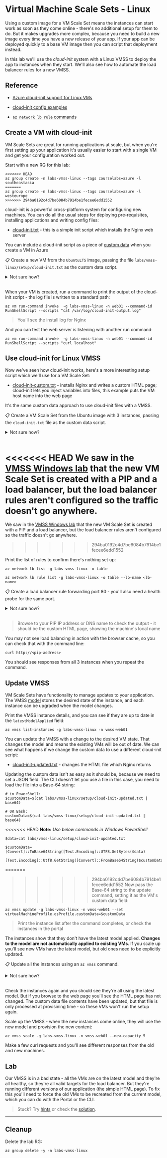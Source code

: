 # Virtual Machine Scale Sets - Linux

Using a custom image for a VM Scale Set means the instances can start work as soon as they come online - there's no additional setup for them to do. But it makes upgrades more complex, because you need to build a new image every time you have a new release of your app. If your app can be deployed quickly to a base VM image then you can script that deployment instead.

In this lab we'll use the _cloud-init_ system with a Linux VMSS to deploy the app to instances when they start. We'll also see how to automate the load balancer rules for a new VMSS.

## Reference

- [Azure cloud-init support for Linux VMs](https://docs.microsoft.com/en-us/azure/virtual-machines/linux/using-cloud-init)

- [cloud-init config examples](https://cloudinit.readthedocs.io/en/latest/topics/examples.html#)

- [`az network lb rule` commands](https://learn.microsoft.com/en-us/cli/azure/network/lb/rule?view=azure-cli-latest)

## Create a VM with cloud-init

VM Scale Sets are great for running applications at scale, but when you're first setting up your application it's usually easier to start with a single VM and get your configuration worked out.

Start with a new RG for this lab:

```
<<<<<<< HEAD
az group create -n labs-vmss-linux --tags courselabs=azure -l southeastasia
=======
az group create -n labs-vmss-linux --tags courselabs=azure -l westeurope
>>>>>>> 294ba0192c4d7be6084b7914be1fecee6edd1552
```

cloud-init is a powerful cross-platform system for configuring new machines. You can do all the usual steps for deploying pre-requisites, installing applications and writing config files:

- [cloud-init.txt](/labs/vmss-linux/setup/cloud-init.txt) - this is a simple init script which installs the Nginx web server

You can include a cloud-init script as a piece of [custom data](https://learn.microsoft.com/en-us/azure/virtual-machines/custom-data) when you create a VM in Azure

📋 Create a new VM from the `UbuntuLTS` image, passing the file `labs/vmss-linux/setup/cloud-init.txt` as the custom data script.

<details>
  <summary>Not sure how?</summary>

You can reference local files in `az` commands with `@<file-path>` syntax:

```
# remember to use a size which is available to you:
<<<<<<< HEAD
az vm create -l southeastasia -g labs-vmss-linux -n web01 --image UbuntuLTS --size Standard_A1_v2 --custom-data @labs/vmss-linux/setup/cloud-init.txt --public-ip-address-dns-name <your-dns-name> --generate-ssh-keys
=======
az vm create -l westeurope -g labs-vmss-linux -n web01 --image UbuntuLTS --size Standard_A1_v2 --custom-data @labs/vmss-linux/setup/cloud-init.txt --public-ip-address-dns-name <your-dns-name>
>>>>>>> 294ba0192c4d7be6084b7914be1fecee6edd1552
```

</details><br/>

When your VM is created, run a command to print the output of the cloud-init script - the log file is written to a standard path:

```
az vm run-command invoke  -g labs-vmss-linux -n web01 --command-id RunShellScript --scripts "cat /var/log/cloud-init-output.log"
```

> You'll see the install log for Nginx

And you can test the web server is listening with another run command:

```
az vm run-command invoke  -g labs-vmss-linux -n web01 --command-id RunShellScript --scripts "curl localhost"
```

## Use cloud-init for Linux VMSS

Now we've seen how cloud-init works, here's a more interesting setup script which we'll use for a VM Scale Set:

- [cloud-init-custom.txt](/labs/vmss-linux/setup/cloud-init-custom.txt) - installs Nginx and writes a custom HTML page; cloud-init lets you inject variables into files, this example puts the VM host name into the web page

It's the same custom data approach to use cloud-init files with a VMSS.

📋 Create a VM Scale Set from the Ubuntu image with 3 instances, passing the `cloud-init.txt` file as the custom data script.

<details>
  <summary>Not sure how?</summary>

The command is pretty much the same for a VMSS as for a VM - just adding the number of instances:

```
az vmss create -n vmss-web01 -g labs-vmss-linux --vm-sku Standard_D2s_v5 --instance-count 3 --image UbuntuLTS --custom-data @labs/vmss-linux/setup/cloud-init-custom.txt --public-ip-address-dns-name <unique-dns-name>
```

</details><br/>

<<<<<<< HEAD
We saw in the [VMSS Windows lab](/labs/vmss-win) that the new VM Scale Set is created with a PIP and a load balancer, but the load balancer rules aren't configured so the traffic doesn't go anywhere. 
=======
We saw in the [VMSS Windows lab](/labs/vmss-win/README.md) that the new VM Scale Set is created with a PIP and a load balancer, but the load balancer rules aren't configured so the traffic doesn't go anywhere. 
>>>>>>> 294ba0192c4d7be6084b7914be1fecee6edd1552

Print the list of rules to confirm there's nothing set up:

```
az network lb list -g labs-vmss-linux -o table

az network lb rule list -g labs-vmss-linux -o table --lb-name <lb-name>
```

📋 Create a load balancer rule forwarding port 80 - you'll also need a health probe for the same port.

<details>
  <summary>Not sure how?</summary>

Create the health probe first:

```
az network lb probe create -g labs-vmss-linux -n 'http' --protocol tcp --port 80  --lb-name <lb-name> 
```

So you can reference it for the new rule:

```
az network lb rule create -g labs-vmss-linux --probe-name 'http' -n 'http' --protocol Tcp --frontend-port 80 --backend-port 80 --lb-name <lb-name> 
```          

</details><br/>

> Browse to your PIP IP address or DNS name to check the output - it should be the custom HTML page, showing the machine's local name

You may not see load balancing in action with the browser cache, so you can check that with the command line:

```
curl http://<pip-address>
```

You should see responses from all 3 instances when you repeat the command.

## Update VMSS 

VM Scale Sets have functionality to manage updates to your application. The VMSS [model](https://learn.microsoft.com/en-us/azure/virtual-machine-scale-sets/virtual-machine-scale-sets-upgrade-scale-set) stores the desired state of the instance, and each instance can be upgraded when the model changes.

Print the VMSS instance details, and you can see if they are up to date in the `latestModelApplied` field:

```
az vmss list-instances -g labs-vmss-linux -n vmss-web01
```

You can update the VMSS with a change to the desired VM state. That changes the model and means the existing VMs will be out of date. We can see what happens if we change the custom data to use a different cloud-init script:

- [cloud-init-updated.txt](/labs/vmss-linux/setup/cloud-init-updated.txt) - changes the HTML file which Nginx returns

Updating the custom data isn't as easy as it should be, because we need to set a JSON field. The CLI doesn't let you use a file in this case, you need to load the file into a Base-64 string:

```
# in PowerShell:
$customData=$(cat labs/vmss-linux/setup/cloud-init-updated.txt | base64)

# OR Bash:
customData=$(cat labs/vmss-linux/setup/cloud-init-updated.txt | base64)
```

<<<<<<< HEAD
**Note:** *Use below commands in Windows PowerShell*

```
$data=cat labs/vmss-linux/setup/cloud-init-updated.txt

$customData=[Convert]::ToBase64String([Text.Encoding]::UTF8.GetBytes($data)

[Text.Encoding]::Utf8.GetString([Convert]::FromBase64String($customData))
```

=======
>>>>>>> 294ba0192c4d7be6084b7914be1fecee6edd1552
Now pass the Base-64 string to the update command, setting it as the VM's custom data field:

```
az vmss update -g labs-vmss-linux -n vmss-web01 --set virtualMachineProfile.osProfile.customData=$customData
```

> Print the instance list after the command completes, or check the instances in the portal 

The instances show that they don't have the latest model applied. **Changes to the model are not automatically applied to existing VMs**. If you scale up you'll see new VMs have the latest model, but old ones need to be explicitly updated.

📋 Update all the instances using an `az vmss` command. 

<details>
  <summary>Not sure how?</summary>

List all the subcommands:

```
az vmss --help
```

This is the command you want - you can update specific instances, or all of them:

```
az vmss update-instances  -g labs-vmss-linux -n vmss-web01 --instance-ids '*' 
```

</details><br/>

Check the instances again and you should see they're all using the latest model. But if you browse to the web page you'll see the HTML page has not changed. The custom data file contents have been updated, but that file is only processed at provisining time - so these VMs won't run the setup again.

Scale up the VMSS - when the new instances come online, they will use the new model and provision the new content:

```
az vmss scale -g labs-vmss-linux -n vmss-web01 --new-capacity 5
```

Make a few curl requests and you'll see different responses from the old and new machines.

## Lab

Our VMSS is in a bad state - all the VMs are on the latest model and they're all healthy, so they're all valid targets for the load balancer. But they're running different versions of our application (the simple HTML page). To fix this you'll need to force the old VMs to be recreated from the current model, which you can do with the Portal or the CLI.

> Stuck? Try [hints](hints.md) or check the [solution](solution.md).

___

## Cleanup

Delete the lab RG:

```
az group delete -y -n labs-vmss-linux
```